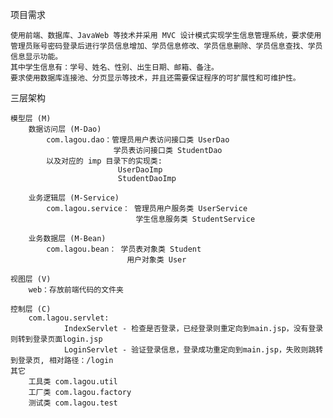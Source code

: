 项目需求

    使用前端、数据库、JavaWeb 等技术并采用 MVC 设计模式实现学生信息管理系统，要求使用管理员账号密码登录后进行学员信息增加、学员信息修改、学员信息删除、学员信息查找、学员信息显示功能。
    其中学生信息有：学号、姓名、性别、出生日期、邮箱、备注。
    要求使用数据库连接池、分页显示等技术，并且还需要保证程序的可扩展性和可维护性。

三层架构

    模型层 (M)
        数据访问层 (M-Dao)
            com.lagou.dao：管理员用户表访问接口类 UserDao 
                           学员表访问接口类 StudentDao
            以及对应的 imp 目录下的实现类:
                            UserDaoImp
                            StudentDaoImp
        
        业务逻辑层 (M-Service)
            com.lagou.service： 管理员用户服务类 UserService 
                                学生信息服务类 StudentService
                                
        业务数据层 (M-Bean)
            com.lagou.bean： 学员表对象类 Student
                              用户对象类 User

    视图层 (V)
        web：存放前端代码的文件夹 

    控制层 (C)
        com.lagou.servlet: 
                IndexServlet - 检查是否登录，已经登录则重定向到main.jsp，没有登录则转到登录页面login.jsp
                LoginServlet - 验证登录信息，登录成功重定向到main.jsp，失败则跳转到登录页, 相对路径：/login
    其它
        工具类 com.lagou.util
        工厂类 com.lagou.factory
        测试类 com.lagou.test
